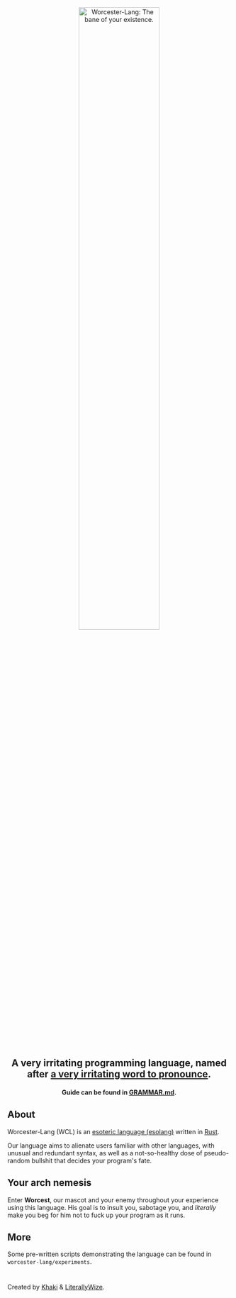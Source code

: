 <div align="center">
  <picture>
    <source media="(prefers-color-scheme: dark)"
      srcset="https://github.com/user-attachments/assets/d943e8e1-79bf-4f7d-8068-807ddb57719b">
    <source media="(prefers-color-scheme: light)"
      srcset="https://github.com/user-attachments/assets/d8e06ee0-d6d6-4d89-bc82-26b51dad734f">
    <img alt="Worcester-Lang: The bane of your existence."
      src="https://github.com/user-attachments/assets/d8e06ee0-d6d6-4d89-bc82-26b51dad734f"
      width="60%">
  </picture>

## A very irritating programming language, named after [a very irritating word to pronounce](https://en.wikipedia.org/wiki/Worcestershire_sauce).

#### Guide can be found in [GRAMMAR.md](GRAMMAR.md).

</div>

## About
Worcester-Lang (WCL) is an [esoteric language (esolang)](https://en.wikipedia.org/wiki/Esoteric_programming_language) written in [Rust](https://www.rust-lang.org/).

Our language aims to alienate users familiar with other languages, with unusual and redundant syntax, as well as a not-so-healthy dose of pseudo-random bullshit that decides your program's fate.

## Your arch nemesis
Enter **Worcest**, our mascot and your enemy throughout your experience using this language. His goal is to insult you, sabotage you, and *literally* make you beg for him not to fuck up your program as it runs.

## More
Some pre-written scripts demonstrating the language can be found in `worcester-lang/experiments`.

#

Created by [Khaki](https://github.com/khaki-git) & [LiterallyWize](https://github.com/LiterallyWize).
